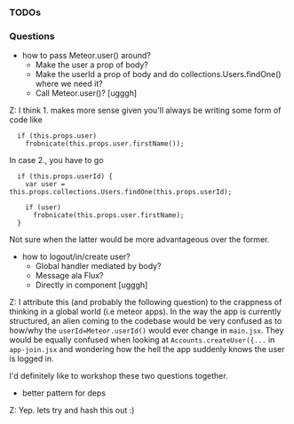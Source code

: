 ### TODOs




### Questions

- how to pass Meteor.user() around?
  - Make the user a prop of body?
  - Make the userId a prop of body and do collections.Users.findOne() where we need it?
  - Call Meteor.user()? [ugggh]

Z: I think 1. makes more sense given you'll always be writing some form of code like

```
  if (this.props.user)
    frobnicate(this.props.user.firstName());
```

In case 2., you have to go

```
  if (this.props.userId) {
    var user = this.props.collections.Users.findOne(this.props.userId);
    
    if (user)
      frobnicate(this.props.user.firstName);
  }
```

Not sure when the latter would be more advantageous over the former. 

- how to logout/in/create user? 
  - Global handler mediated by body?
  - Message ala Flux?
  - Directly in component [ugggh]

Z: I attribute this (and probably the following question) to the crappness of
thinking in a global world (i.e meteor apps). In the way the app is currently 
structured, an alien coming to the codebase would be very confused as to how/why
the `userId=Meteor.userId()` would ever change in `main.jsx`. They would be
equally confused when looking at `Accounts.createUser({...` in `app-join.jsx`
and wondering how the hell the app suddenly knows the user is logged in.

I'd definitely like to workshop these two questions together.


- better pattern for deps

Z: Yep. lets try and hash this out :)
